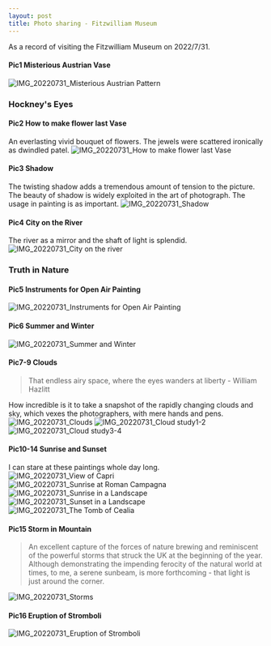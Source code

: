 ```yaml
---
layout: post
title: Photo sharing - Fitzwilliam Museum
---
```

As a record of visiting the Fitzwilliam Museum on 2022/7/31.

#### Pic1 Misterious Austrian Vase
![IMG_20220731_Misterious Austrian Pattern](https://user-images.githubusercontent.com/100028581/182033069-5b7d291c-9ddb-498d-ba0a-5b5fa0e58426.jpg)


### Hockney's Eyes

#### Pic2 How to make flower last Vase
An everlasting vivid bouquet of flowers. The jewels were scattered ironically as dwindled patel.
![IMG_20220731_How to make flower last Vase](https://user-images.githubusercontent.com/100028581/182032988-975edb62-c4ef-4ba2-a882-688479f345b7.jpg)

#### Pic3 Shadow
The twisting shadow adds a tremendous amount of tension to the picture. The beauty of shadow is widely exploited in the art of photograph. The usage in painting is as important.
![IMG_20220731_Shadow](https://user-images.githubusercontent.com/100028581/182033075-a2377257-f4bc-4e74-bdad-1a745a70ab15.jpg)

#### Pic4 City on the River
The river as a mirror and the shaft of light is splendid.
![IMG_20220731_City on the river](https://user-images.githubusercontent.com/100028581/182032972-5d080ac4-c36e-4d71-bd30-5ddbb0285517.jpg)

### Truth in Nature

#### Pic5 Instruments for Open Air Painting
![IMG_20220731_Instruments for Open Air Painting](https://user-images.githubusercontent.com/100028581/182033042-f5814c8d-e00b-44f9-b7f3-b6385426cda6.jpg)

#### Pic6 Summer and Winter
![IMG_20220731_Summer and Winter](https://user-images.githubusercontent.com/100028581/182033077-252a28cd-07d3-414e-95d1-c78891d7baea.jpg)

#### Pic7-9 Clouds
> That endless airy space, where the eyes wanders at liberty - William Hazlitt

How incredible is it to take a snapshot of the rapidly changing clouds and sky, which vexes the photographers, with mere hands and pens.
![IMG_20220731_Clouds](https://user-images.githubusercontent.com/100028581/182032982-bae550e1-43e3-4860-b538-1773b8c6c447.jpg)
![IMG_20220731_Cloud study1-2](https://user-images.githubusercontent.com/100028581/182033003-f49f0779-e1c8-40f3-b493-8aa8571c42eb.jpg)
![IMG_20220731_Cloud study3-4](https://user-images.githubusercontent.com/100028581/182033017-96d783f5-8511-4fd6-aa4d-d1523fbec380.jpg)

#### Pic10-14 Sunrise and Sunset
I can stare at these paintings whole day long.
![IMG_20220731_View of Capri](https://user-images.githubusercontent.com/100028581/182033094-c76dee64-daed-4b13-9c38-45d756e4f350.jpg)
![IMG_20220731_Sunrise at Roman Campagna](https://user-images.githubusercontent.com/100028581/182033085-70c9eb80-bf4f-4957-8ceb-abed01085a8a.jpg)
![IMG_20220731_Sunrise in a Landscape](https://user-images.githubusercontent.com/100028581/182033088-5192c4c3-2680-4e6b-89f6-89a47f5560ad.jpg)
![IMG_20220731_Sunset in a Landscape](https://user-images.githubusercontent.com/100028581/182033090-12c8b235-9435-47cb-a402-51966f3ef0b9.jpg)
![IMG_20220731_The Tomb of Cealia](https://user-images.githubusercontent.com/100028581/182033091-61eed84e-c614-433a-b981-7ec79ae7bed4.jpg)

#### Pic15 Storm in Mountain
>  An excellent capture of the forces of nature brewing and reminiscent of the powerful storms that struck the UK at the beginning of the year. Although demonstrating the impending ferocity of the natural world at times, to me, a serene sunbeam, is more forthcoming - that light is just around the corner.

![IMG_20220731_Storms](https://user-images.githubusercontent.com/100028581/182033108-7ca6988a-c422-469d-964a-909293b8ede7.jpg)

#### Pic16 Eruption of Stromboli
![IMG_20220731_Eruption of Stromboli](https://user-images.githubusercontent.com/100028581/182033525-77f3dd3a-e834-4d29-9259-d03b52777291.jpg)
